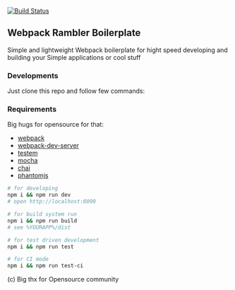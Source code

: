 [![Build Status](https://travis-ci.org/rambler-digital-solutions/rambler-webpack-boilerplate.svg?branch=master)](https://travis-ci.org/rambler-digital-solutions/rambler-webpack-boilerplate)

## Webpack Rambler Boilerplate
Simple and lightweight Webpack boilerplate for hight speed developing and building your Simple applications or cool stuff

### Developments
Just clone this repo and follow few commands:

### Requirements
Big hugs for opensource for that:
- [webpack](https://github.com/webpack/webpack)
- [webpack-dev-server](https://github.com/webpack/webpack-dev-server)
- [testem](https://github.com/testem/testem)
- [mocha](https://github.com/mochajs/mocha)
- [chai](https://github.com/chaijs/chai)
- [phantomjs](https://github.com/ariya/phantomjs/)

```bash
# for developing
npm i && npm run dev
# open http://localhost:8090
```

```bash
# for build system run
npm i && npm run build
# see %YOURAPP%/dist
```

```bash
# for test driven development
npm i && npm run test
```

```bash
# for CI mode
npm i && npm run test-ci
```

(c) Big thx for Opensource community
